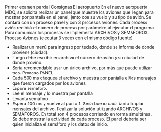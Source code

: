 Primer examen parcial 
Consignas 
El aeropuerto 
En el nuevo aeropuerto MDQ, se solicita realizar un panel que muestre los aviones que llegan para mostrar por pantalla en el panel, junto con su vuelo y su tipo de avión. 
Se contará con un proceso panel y con 3 procesos aviones. 
Cada proceso avión recibirá el número de proceso por parámetro al ejecutar el programa. 
Para comunicar los procesos se implementa ARCHIVOS y SEMÁFOROS: 
Proceso Aviones (ejecutar 3 veces con el mismo código fuente)
- Realizar un menú para ingreso por teclado, donde se informe de donde proviene (ciudad).
- Luego debe escribir en archivo el número de avión y su ciudad de donde provino.  
- Sería recomendable usar un único archivo, por más que puede utilizar tres.
Proceso PANEL 
- Cada 500 ms chequea el archivo y muestra por pantalla el/los mensajes que fueron cargados por los aviones 
- Espera semáforo. 
- Lee el mensaje y lo muestra por pantalla
- Levanta semáforo 
- Espera 500 ms y vuelve al punto 1. 
Sería bueno cada tanto limpiar mensajes del archivo. 
Realizar la solución utilizando ARCHIVOS y SEMÁFOROS. En total son 4 procesos corriendo en forma simultánea. Se debe mostrar la actividad de cada proceso. El panel debería ser quien inicializa el semáforo y los datos de inicio.
